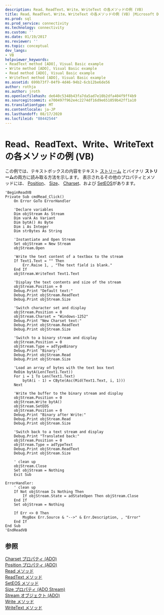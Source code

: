 ```yaml
---
description: Read、ReadText、Write、WriteText の各メソッドの例 (VB)
title: Read、ReadText、Write、WriteText の各メソッドの例 (VB) |Microsoft Docs
ms.prod: sql
ms.prod_service: connectivity
ms.technology: connectivity
ms.custom: ''
ms.date: 01/19/2017
ms.reviewer: ''
ms.topic: conceptual
dev_langs:
- VB
helpviewer_keywords:
- ReadText method [ADO], Visual Basic example
- Write method [ADO], Visual Basic example
- Read method [ADO], Visual Basic example
- WriteText method [ADO], Visual Basic example
ms.assetid: 699b73f7-04f9-4d46-94b2-6cb12be6de56
author: rothja
ms.author: jroth
ms.openlocfilehash: de640c5348b43fa7da5ad7e10b2dfa404f9ff4b9
ms.sourcegitcommit: e700497f962e4c2274df16d9e651059b42ff1a10
ms.translationtype: MT
ms.contentlocale: ja-JP
ms.lasthandoff: 08/17/2020
ms.locfileid: "88442544"
---
```

# <a name="read-readtext-write-and-writetext-methods-example-vb"></a>Read、ReadText、Write、WriteText の各メソッドの例 (VB)
この例では、テキストボックスの内容をテキスト [ストリーム](../../../ado/reference/ado-api/stream-object-ado.md) とバイナリ **ストリーム**の両方に読み取る方法を示します。 表示されるその他のプロパティとメソッドには、 [Position](../../../ado/reference/ado-api/position-property-ado.md)、 [Size](../../../ado/reference/ado-api/size-property-ado-parameter.md)、 [Charset](../../../ado/reference/ado-api/charset-property-ado.md)、および [SetEOS](../../../ado/reference/ado-api/seteos-method.md)があります。  
  
```  
'BeginReadVB  
Private Sub cmdRead_Click()  
    On Error GoTo ErrorHandler  
  
    'Declare variables  
    Dim objStream As Stream  
    Dim varA As Variant  
    Dim bytA() As Byte  
    Dim i As Integer  
    Dim strBytes As String  
  
    'Instantiate and Open Stream  
    Set objStream = New Stream  
    objStream.Open  
  
    'Write the text content of a textbox to the stream  
    If Text1.Text = "" Then  
        Err.Raise 1, , "The text field is blank."  
    End If  
    objStream.WriteText Text1.Text  
  
    'Display the text contents and size of the stream  
    objStream.Position = 0  
    Debug.Print "Default text:"  
    Debug.Print objStream.ReadText  
    Debug.Print objStream.Size  
  
    'Switch character set and display  
    objStream.Position = 0  
    objStream.Charset = "Windows-1252"  
    Debug.Print "New Charset text:"  
    Debug.Print objStream.ReadText  
    Debug.Print objStream.Size  
  
    'Switch to a binary stream and display  
    objStream.Position = 0  
    objStream.Type = adTypeBinary  
    Debug.Print "Binary:"  
    Debug.Print objStream.Read  
    Debug.Print objStream.Size  
  
    'Load an array of bytes with the text box text  
    ReDim bytA(Len(Text1.Text))  
    For i = 1 To Len(Text1.Text)  
        bytA(i - 1) = CByte(Asc(Mid(Text1.Text, i, 1)))  
    Next  
  
    'Write the buffer to the binary stream and display  
    objStream.Position = 0  
    objStream.Write bytA()  
    objStream.SetEOS  
    objStream.Position = 0  
    Debug.Print "Binary after Write:"  
    Debug.Print objStream.Read  
    Debug.Print objStream.Size  
  
    'Switch back to a text stream and display  
    Debug.Print "Translated back:"  
    objStream.Position = 0  
    objStream.Type = adTypeText  
    Debug.Print objStream.ReadText  
    Debug.Print objStream.Size  
  
    ' clean up  
    objStream.Close  
    Set objStream = Nothing  
    Exit Sub  
  
ErrorHandler:  
    ' clean up  
    If Not objStream Is Nothing Then  
        If objStream.State = adStateOpen Then objStream.Close  
    End If  
    Set objStream = Nothing  
  
    If Err <> 0 Then  
        MsgBox Err.Source & "-->" & Err.Description, , "Error"  
    End If  
End Sub  
'EndReadVB  
```  
  
## <a name="see-also"></a>参照  
 [Charset プロパティ (ADO)](../../../ado/reference/ado-api/charset-property-ado.md)   
 [Position プロパティ (ADO)](../../../ado/reference/ado-api/position-property-ado.md)   
 [Read メソッド](../../../ado/reference/ado-api/read-method.md)   
 [ReadText メソッド](../../../ado/reference/ado-api/readtext-method.md)   
 [SetEOS メソッド](../../../ado/reference/ado-api/seteos-method.md)   
 [Size プロパティ (ADO Stream)](../../../ado/reference/ado-api/size-property-ado-stream.md)   
 [Stream オブジェクト (ADO)](../../../ado/reference/ado-api/stream-object-ado.md)   
 [Write メソッド](../../../ado/reference/ado-api/write-method.md)   
 [WriteText メソッド](../../../ado/reference/ado-api/writetext-method.md)
